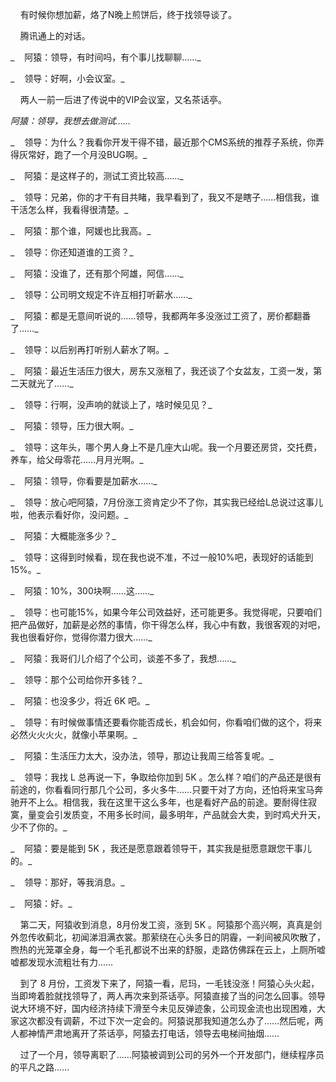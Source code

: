     有时候你想加薪，烙了N晚上煎饼后，终于找领导谈了。

    腾讯通上的对话。

_    阿猿：领导，有时间吗，有个事儿找聊聊……_

_    领导：好啊，小会议室。_

    两人一前一后进了传说中的VIP会议室，又名茶话亭。

_阿猿：领导，我想去做测试……_

_    领导：为什么？我看你开发干得不错，最近那个CMS系统的推荐子系统，你弄得灰常好，跑了一个月没BUG啊。_

_    阿猿：是这样子的，测试工资比较高……_

_    领导：兄弟，你的才干有目共睹，我早看到了，我又不是瞎子……相信我，谁干活怎么样，我看得很清楚。_

_    阿猿：那个谁，阿媛也比我高。_

_    领导：你还知道谁的工资？_

_    阿猿：没谁了，还有那个阿雄，阿信……_

_    领导：公司明文规定不许互相打听薪水……_

_    阿猿：都是无意间听说的……领导，我都两年多没涨过工资了，房价都翻番了……_

_    领导：以后别再打听别人薪水了啊。_

_    阿猿：最近生活压力很大，房东又涨租了，我还谈了个女盆友，工资一发，第二天就光了……_

_    领导：行啊，没声响的就谈上了，啥时候见见？_

_    阿猿：领导，压力很大啊。_

_    领导：这年头，哪个男人身上不是几座大山呢。我一个月要还房贷，交托费，养车，给父母零花……月月光啊。_

_    阿猿：领导，你看要是加薪水……_

_    领导：放心吧阿猿，7月份涨工资肯定少不了你，其实我已经给L总说过这事儿啦，他表示看好你，没问题。_

_    阿猿：大概能涨多少？_

_    领导：这得到时候看，现在我也说不准，不过一般10%吧，表现好的话能到15%。_

_    阿猿：10%，300块啊……这……_

_    领导：也可能15%，如果今年公司效益好，还可能更多。我觉得呢，只要咱们把产品做好，加薪是必然的事情，你干得怎么样，我心中有数，我很客观的对吧，我也很看好你，觉得你潜力很大……_

_    阿猿：我哥们儿介绍了个公司，谈差不多了，我想……_

_    领导：那个公司给你开多钱？_

_    阿猿：也没多少，将近 6K 吧。_

_    领导：有时候做事情还要看你能否成长，机会如何，你看咱们做的这个，将来必然火火火火，就像小苹果啊。_

_    阿猿：生活压力太大，没办法，领导，那边让我周三给答复呢。_

_    领导：我找 L 总再说一下，争取给你加到 5K 。怎么样？咱们的产品还是很有前途的，你看看同行那几个公司，多火多牛……只要干对了方向，还怕将来宝马奔驰开不上么。相信我，我在这里干这么多年，也是看好产品的前途。要耐得住寂寞，量变会引发质变，不用多长时间，最多明年，产品就会大卖，到时鸡犬升天，少不了你的。_

_    阿猿：要是能到 5K ，我还是愿意跟着领导干，其实我是挺愿意跟您干事儿的。_

_    领导：那好，等我消息。_

_    阿猿：好。_

    第二天，阿猿收到消息，8月份发工资，涨到 5K 。阿猿那个高兴啊，真真是剑外忽传收蓟北，初闻涕泪满衣裳。那萦绕在心头多日的阴霾，一刹间被风吹散了，煦热的光笼罩全身，每一个毛孔都说不出来的舒服，走路仿佛踩在云上，上厕所嘘嘘都发现水流粗壮有力……

    到了 8 月份，工资发下来了，阿猿一看，尼玛，一毛钱没涨！阿猿心头火起，当即垮着脸就找领导了，两人再次来到茶话亭。阿猿直接了当的问怎么回事。领导说大环境不好，国内经济持续下滑至今未见反弹迹象，公司现金流也出现困难，大家这次都没有调薪，不过下次一定会的。阿猿说那我知道怎么办了……然后呢，两人都神情严肃地离开了茶话亭，阿猿去打电话，领导去电梯间抽烟……

    过了一个月，领导离职了……阿猿被调到公司的另外一个开发部门，继续程序员的平凡之路……

